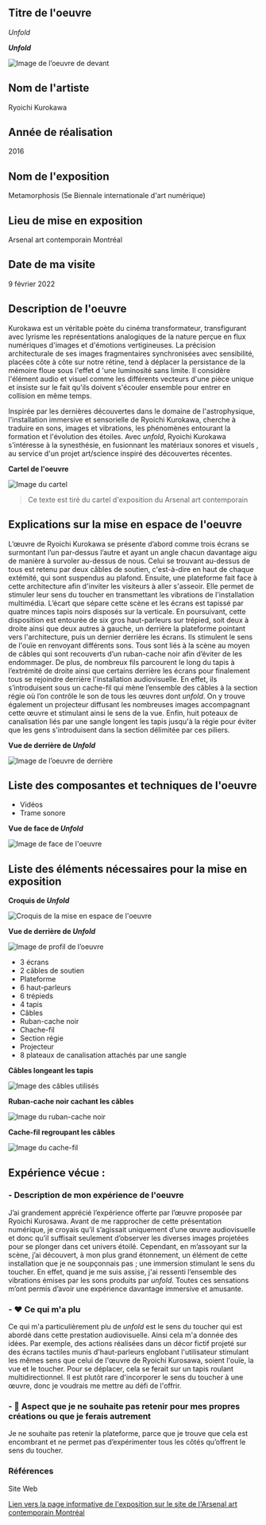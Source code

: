  ## Titre de l'oeuvre 
 
 *Unfold*
 
 ***Unfold***
 
  ![Image de l’oeuvre de devant](medias/photographies/photo_oeuvre_ensemble.jpg)

 ## Nom de l'artiste
 
 Ryoichi Kurokawa

 ## Année de réalisation
 
 2016

 ## Nom de l'exposition 
 
 Metamorphosis (5e Biennale internationale d'art numérique)
 
 ## Lieu de mise en exposition
 
 Arsenal art contemporain Montréal

 ## Date de ma visite
 
 9 février 2022

 ## Description de l'oeuvre
 
 Kurokawa est un véritable poète du cinéma transformateur, transfigurant avec lyrisme les représentations analogiques de la nature perçue en flux numériques d'images et d'émotions vertigineuses. La précision architecturale de ses images fragmentaires synchronisées avec sensibilité, placées côte à côte sur notre rétine, tend à déplacer la persistance de la mémoire floue sous l'effet d 'une luminosité sans limite. Il considère l'élément audio et visuel comme les différents vecteurs d'une pièce unique et insiste sur le fait qu'ils doivent s'écouler ensemble pour entrer en collision en même temps. 
 
 Inspirée par les dernières découvertes dans le domaine de l'astrophysique, l'installation immersive et sensorielle de Ryoichi Kurokawa, cherche à traduire en sons, images et vibrations, les phénomènes entourant la formation et l'évolution des étoiles. Avec *unfold*, Ryoichi Kurokawa s'intéresse à la synesthésie, en fusionnant les matériaux sonores et visuels , au service d'un projet art/science inspiré des découvertes récentes. 
 
**Cartel de l'oeuvre**

![Image du cartel](medias/photographies/photo_cartel.jpg)

 > Ce texte est tiré du cartel d'exposition du Arsenal art contemporain

 ## Explications sur la mise en espace de l'oeuvre 
 
 L’œuvre de Ryoichi Kurokawa se présente d’abord comme trois écrans se surmontant l’un par-dessus l’autre et ayant un angle chacun davantage aigu de manière à survoler au-dessus de nous. Celui se trouvant au-dessus de tous est retenu par deux câbles de soutien, c'est-à-dire en haut de chaque extémité, qui sont suspendus au plafond. Ensuite, une plateforme fait face à cette architecture afin d'inviter les visiteurs à aller s'asseoir. Elle permet de stimuler leur sens du toucher en transmettant les vibrations de l'installation multimédia. L’écart que sépare cette scène et les écrans est tapissé par quatre minces tapis noirs disposés sur la verticale. En poursuivant, cette disposition est entourée de six gros haut-parleurs sur trépied, soit deux à droite ainsi que deux autres à gauche, un derrière la plateforme pointant vers l'architecture, puis un dernier derrière les écrans. Ils stimulent le sens de l'ouïe en renvoyant différents sons. Tous sont liés à la scène au moyen de câbles qui sont recouverts d’un ruban-cache noir afin d’éviter de les endommager. De plus, de nombreux fils parcourent le long du tapis à l’extrémité de droite ainsi que certains derrière les écrans pour finalement tous se rejoindre derrière l'installation audiovisuelle. En effet, ils s’introduisent sous un cache-fil qui mène l’ensemble des câbles à la section régie où l’on contrôle le son de tous les œuvres dont *unfold*. On y trouve également un projecteur diffusant les nombreuses images accompagnant cette œuvre et stimulant ainsi le sens de la vue. Enfin, huit poteaux de canalisation liés par une sangle longent les tapis jusqu'à la régie pour éviter que les gens s'introduisent dans la section délimitée par ces piliers. 
 
 **Vue de derrière de *Unfold***
 
  ![Image de l’oeuvre de derrière](medias/photographies/photo_oeuvre_ensemble_derriere.jpg)

 ## Liste des composantes et techniques de l'oeuvre 
 
 - Vidéos
 - Trame sonore

 **Vue de face de *Unfold***
 
 ![Image de face de l'oeuvre](medias/photographies/photo_elements_disposition.jpg)
 
 ## Liste des éléments nécessaires pour la mise en exposition 
 
 **Croquis de *Unfold***
 
 ![Croquis de la mise en espace de l'oeuvre](medias/croquis/photo_croquis_oeuvre.jpg)
 
 **Vue de derrière de *Unfold***
 
 ![Image de profil de l’oeuvre](medias/photographies/photo_regie.jpg)
 
 - 3 écrans
 - 2 câbles de soutien
 - Plateforme 
 - 6 haut-parleurs
 - 6 trépieds
 - 4 tapis
 - Câbles
 - Ruban-cache noir
 - Chache-fil
 - Section régie
 - Projecteur
 - 8 plateaux de canalisation attachés par une sangle

**Câbles longeant les tapis**

![Image des câbles utilisés](medias/photographies/photo_cables.jpg)

**Ruban-cache noir cachant les câbles**

![Image du ruban-cache noir](medias/photographies/photo_ruban_cache.jpg)

**Cache-fil regroupant les câbles**

![Image du cache-fil](medias/photographies/photo_cache_fil.jpg)

 ## Expérience vécue :

 ### - Description de mon expérience de l'oeuvre
 
 J’ai grandement apprécié l’expérience offerte par l’œuvre proposée par Ryoichi Kurosawa. Avant de me rapprocher de cette présentation numérique, je croyais qu’il s’agissait uniquement d’une œuvre audiovisuelle et donc qu’il suffisait seulement d’observer les diverses images projetées pour se plonger dans cet univers étoilé. Cependant, en m’assoyant sur la scène, j’ai découvert, à mon plus grand étonnement, un élément de cette installation que je ne soupçonnais pas ; une immersion stimulant le sens du toucher. En effet, quand je me suis assise, j'ai ressenti l’ensemble des vibrations émises par les sons produits par *unfold*. Toutes ces sensations m’ont permis d’avoir une expérience davantage immersive et amusante.  

 ### - ❤️ Ce qui m'a plu
 
 Ce qui m'a particulièrement plu de *unfold* est le sens du toucher qui est abordé dans cette prestation audiovisuelle. Ainsi cela m'a donnée des idées. Par exemple, des actions réalisées dans un décor fictif projeté sur des écrans tactiles munis d'haut-parleurs englobant l'utilisateur stimulant les mêmes sens que celui de l'œuvre de Ryoichi Kurosawa, soient l'ouïe, la vue et le toucher. Pour se déplacer, cela se ferait sur un tapis roulant multidirectionnel. Il est plutôt rare d'incorporer le sens du toucher à une œuvre, donc je voudrais me mettre au défi de l'offrir.  

 ### - 🤔 Aspect que je ne souhaite pas retenir pour mes propres créations ou que je ferais autrement 
 
 Je ne souhaite pas retenir la plateforme, parce que je trouve que cela est encombrant et ne permet pas d’expérimenter tous les côtés qu’offrent le sens du toucher. 
 
 ### Références
 
 Site Web 
 
 [Lien vers la page informative de l'exposition sur le site de l'Arsenal art contemporain Montréal ](https://www.arsenalcontemporary.com/mtl/fr/exhib/detail/2021-elektra-5e-biennale)
